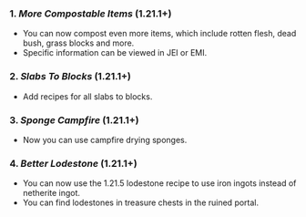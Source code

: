 ### **1.** *More Compostable Items*  (1.21.1+)
* You can now compost even more items, which include rotten flesh, dead bush, grass blocks and more.
* Specific information can be viewed in JEI or EMI.

### **2.** *Slabs To Blocks*  (1.21.1+)
* Add recipes for all slabs to blocks.

### **3.** *Sponge Campfire*  (1.21.1+)
* Now you can use campfire drying sponges.

### **4.** *Better Lodestone*  (1.21.1+)
* You can now use the 1.21.5 lodestone recipe to use iron ingots instead of netherite ingot.
* You can find lodestones in treasure chests in the ruined portal.
